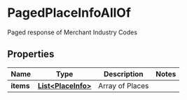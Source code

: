 

# PagedPlaceInfoAllOf

Paged response of Merchant Industry Codes

## Properties

Name | Type | Description | Notes
------------ | ------------- | ------------- | -------------
**items** | [**List&lt;PlaceInfo&gt;**](PlaceInfo.md) | Array of Places | 




